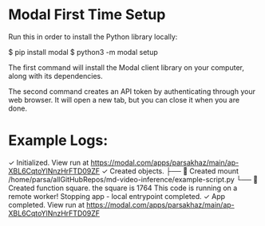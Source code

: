 # Modal First Time Setup

Run this in order to install the Python library locally:

$ pip install modal
$ python3 -m modal setup

The first command will install the Modal client library on your computer, along with its dependencies.

The second command creates an API token by authenticating through your web browser. It will open a new tab, but you can close it when you are done.

# Example Logs:

✓ Initialized. View run at https://modal.com/apps/parsakhaz/main/ap-XBL6CqtoYlNnzHrFTD09ZF
✓ Created objects.
├── 🔨 Created mount /home/parsa/allGitHubRepos/md-video-inference/example-script.py
└── 🔨 Created function square.
the square is 1764
This code is running on a remote worker!
Stopping app - local entrypoint completed.
✓ App completed. View run at https://modal.com/apps/parsakhaz/main/ap-XBL6CqtoYlNnzHrFTD09ZF